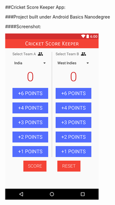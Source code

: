 ##Cricket Score Keeper App: 

###Project built under Android Basics Nanodegree

####Screenshot:

![alt-tag](screenshot1.png)
